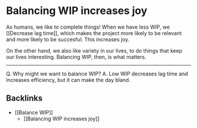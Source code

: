 # Balancing WIP increases joy
As humans, we like to complete things! When we have less WIP, we [[Decrease lag time]], which makes the project more likely to be relevant and more likely to be succesful. This increases joy.

On the other hand, we also like variety in our lives, to do things that keep our lives interesting. Balancing WIP, then, is what matters.

---

Q. Why might we want to balance WIP?
A. Low WIP decreases lag time and increases efficiency, but it can make the day bland.

## Backlinks
* [[Balance WIP]]
	* [[Balancing WIP increases joy]]

<!-- {BearID:08902287-8336-4DD7-850D-DD28AE41EC15-2923-000005F090E2A502} -->
